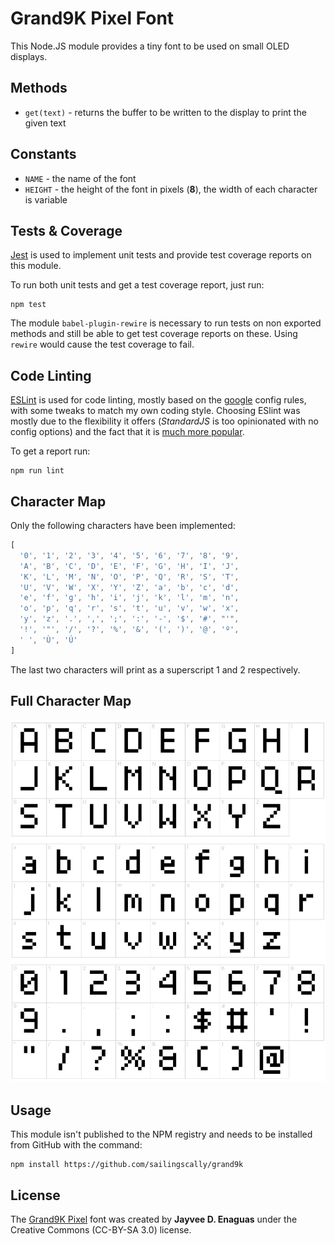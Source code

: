 # Grand9K Pixel Font

This Node.JS module provides a tiny font to be used on small OLED displays.

## Methods

- `get(text)` - returns the buffer to be written to the display to print the given text

## Constants

- `NAME` - the name of the font
- `HEIGHT` - the height of the font in pixels (**8**), the width of each character is variable

## Tests & Coverage

[Jest](https://jestjs.io/) is used to implement unit tests and provide test coverage reports on this module.

To run both unit tests and get a test coverage report, just run:

```
npm test
```

The module `babel-plugin-rewire` is necessary to run tests on non exported methods and still be able to get
test coverage reports on these. Using `rewire` would cause the test coverage to fail.

## Code Linting

[ESLint](https://eslint.org/) is used for code linting, mostly based on the
[google](https://www.npmjs.com/package/eslint-config-google) config rules, with some tweaks to match my own
coding style. Choosing ESlint was mostly due to the flexibility it offers (*StandardJS* is too opinionated
with no config options) and the fact that it is
[much more popular](https://npmtrends.com/eslint-vs-jscs-vs-jshint-vs-jslint).

To get a report run:

```
npm run lint
```

## Character Map

Only the following characters have been implemented:

```JavaScript
[
  '0', '1', '2', '3', '4', '5', '6', '7', '8', '9',
  'A', 'B', 'C', 'D', 'E', 'F', 'G', 'H', 'I', 'J',
  'K', 'L', 'M', 'N', 'O', 'P', 'Q', 'R', 'S', 'T',
  'U', 'V', 'W', 'X', 'Y', 'Z', 'a', 'b', 'c', 'd',
  'e', 'f', 'g', 'h', 'i', 'j', 'k', 'l', 'm', 'n',
  'o', 'p', 'q', 'r', 's', 't', 'u', 'v', 'w', 'x',
  'y', 'z', '.', ',', ';', ':', '-', '$', '#', "'",
  '!', '"', '/', '?', '%', '&', '(', ')', '@', 'º',
  ' ', 'Ù', 'Ú'
]
```

The last two characters will print as a superscript 1 and 2 respectively.

## Full Character Map

![Grand9K Pixel character map](/grand9k-pixel-font-character-map.png)

## Usage

This module isn't published to the NPM registry and needs to be installed from GitHub with the command:

```
npm install https://github.com/sailingscally/grand9k
```

## License

The [Grand9K Pixel](https://www.fontget.com/font/grand9k-pixel/) font was created by **Jayvee D. Enaguas**
under the Creative Commons (CC-BY-SA 3.0) license.
